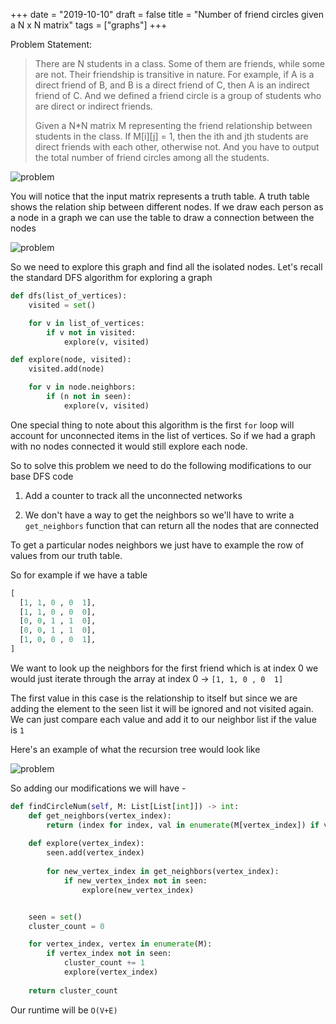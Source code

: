 +++
date = "2019-10-10"
draft = false
title = "Number of friend circles given a N x N matrix"
tags = ["graphs"]
+++

Problem Statement:

> There are N students in a class. Some of them are friends, while some are not. Their friendship is transitive in nature. For example, if A is a direct friend of B, and B is a direct friend of C, then A is an indirect friend of C. And we defined a friend circle is a group of students who are direct or indirect friends.
>
> Given a N*N matrix M representing the friend relationship between students in the class. If M[i][j] = 1, then the ith and jth students are direct friends with each other, otherwise not. And you have to output the total number of friend circles among all the students.
 
![problem](/images/p19/problem.png)

You will notice that the input matrix represents a truth table. A truth table shows the relation ship between different nodes. If we draw each person as a node in a graph we can use the table to draw a connection between the nodes

![problem](/images/p19/table_to_graph.png)

So we need to explore this graph and find all the isolated nodes. Let's recall the standard DFS algorithm for exploring a graph


```python
def dfs(list_of_vertices):
    visited = set()

    for v in list_of_vertices:
        if v not in visited:
            explore(v, visited)

def explore(node, visited):
    visited.add(node)

    for v in node.neighbors:
        if (n not in seen):
            explore(v, visited)
```

One special thing to note about this algorithm is the first `for` loop will account for unconnected items in the list of vertices. So if we had a graph with no nodes connected it would still explore each node. 

So to solve this problem we need to do the following modifications to our base DFS code

1. Add a counter to track all the unconnected networks

2. We don't have a way to get the neighbors so we'll have to write a `get_neighbors` function that can return all the nodes that are connected

To get a particular nodes neighbors we just have to example the row of values from our truth table.

So for example if we have a table 

```python
[
  [1, 1, 0 , 0  1],
  [1, 1, 0 , 0  0],
  [0, 0, 1 , 1  0],
  [0, 0, 1 , 1  0],
  [1, 0, 0 , 0  1],
]
```

We want to look up the neighbors for the first friend which is at index 0 
we would just iterate through the array at index 0 -> `[1, 1, 0 , 0  1]`

The first value in this case is the relationship to itself but since we are adding the element to the seen list it will be ignored and not visited again. We can just compare each value and add it to our neighbor list if the value is `1`

Here's an example of what the recursion tree would look like

![problem](/images/p19/recursion_tree.png)

So adding our modifications we will have - 

```python
def findCircleNum(self, M: List[List[int]]) -> int:
	def get_neighbors(vertex_index):
		return (index for index, val in enumerate(M[vertex_index]) if val == 1)    
	
	def explore(vertex_index):
		seen.add(vertex_index)
	
		for new_vertex_index in get_neighbors(vertex_index):
			if new_vertex_index not in seen:
				explore(new_vertex_index)


	seen = set()
	cluster_count = 0

	for vertex_index, vertex in enumerate(M):
		if vertex_index not in seen:
			cluster_count += 1
			explore(vertex_index)
		
	return cluster_count
```

Our runtime will be `O(V+E)`

